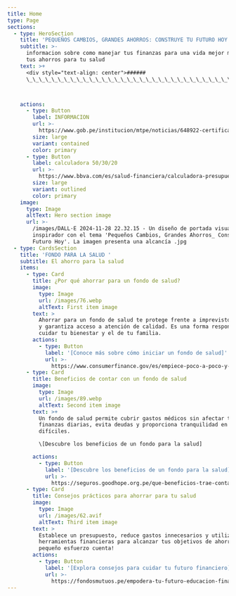 ```yaml
---
title: Home
type: Page
sections:
  - type: HeroSection
    title: 'PEQUEÑOS CAMBIOS, GRANDES AHORROS: CONSTRUYE TU FUTURO HOY!'
    subtitle: >-
      informacion sobre como manejar tus finanzas para una vida mejor manejando
      tus ahorros para tu salud 
    text: >+
      <div style="text-align: center">######
      \_\_\_\_\_\_\_\_\_\_\_\_\_\_\_\_\_\_\_\_\_\_\_\_\_\_\_\_\_\_\_\_\_\_\_\_\_\_\_\_\_\_\_\_\_\_\_\_\_\_\_\_\_\_\_\_\_\_\_\_\_\_\_\_\_\_\_\_\_\_\_\_\_\_\_\_\_\_\_\_\_\_\_\_\_\_\_\_\_\_\_\_\_\_\_\_\_\_\_</div>



    actions:
      - type: Button
        label: INFORMACION
        url: >-
          https://www.gob.pe/institucion/mtpe/noticias/648922-certificado-unico-laboral-del-mtpe-permitiria-un-ahorro-de-s-300-millones-a-los-ciudadanos
        size: large
        variant: contained
        color: primary
      - type: Button
        label: calculadora 50/30/20
        url: >-
          https://www.bbva.com/es/salud-financiera/calculadora-presupuesto-ahorro-mensual-50-30-20/
        size: large
        variant: outlined
        color: primary
    image:
      type: Image
      altText: Hero section image
      url: >-
        /images/DALL·E 2024-11-28 22.32.15 - Un diseño de portada visualmente
        inspirador con el tema 'Pequeños Cambios, Grandes Ahorros_ Construye tu
        Futuro Hoy'. La imagen presenta una alcancía .jpg
  - type: CardsSection
    title: 'FONDO PARA LA SALUD '
    subtitle: El ahorro para la salud
    items:
      - type: Card
        title: ¿Por qué ahorrar para un fondo de salud?
        image:
          type: Image
          url: /images/76.webp
          altText: First item image
        text: >
          Ahorrar para un fondo de salud te protege frente a imprevistos médicos
          y garantiza acceso a atención de calidad. Es una forma responsable de
          cuidar tu bienestar y el de tu familia.
        actions:
          - type: Button
            label: '[Conoce más sobre cómo iniciar un fondo de salud]'
            url: >-
              https://www.consumerfinance.gov/es/empiece-poco-a-poco-y-ahorre/guia-para-hacer-un-fondo-de-emergencia/
      - type: Card
        title: Beneficios de contar con un fondo de salud
        image:
          type: Image
          url: /images/89.webp
          altText: Second item image
        text: >+
          Un fondo de salud permite cubrir gastos médicos sin afectar tus
          finanzas diarias, evita deudas y proporciona tranquilidad en momentos
          difíciles.

          \[Descubre los beneficios de un fondo para la salud]

        actions:
          - type: Button
            label: '[Descubre los beneficios de un fondo para la salud]'
            url: >-
              https://seguros.goodhope.org.pe/que-beneficios-trae-contar-con-un-seguro-de-salud/
      - type: Card
        title: Consejos prácticos para ahorrar para tu salud
        image:
          type: Image
          url: /images/62.avif
          altText: Third item image
        text: >
          Establece un presupuesto, reduce gastos innecesarios y utiliza
          herramientas financieras para alcanzar tus objetivos de ahorro. ¡Cada
          pequeño esfuerzo cuenta!
        actions:
          - type: Button
            label: '[Explora consejos para cuidar tu futuro financiero]'
            url: >-
              https://fondosmutuos.pe/empodera-tu-futuro-educacion-financiera-esencial-para-jovenes/
---
```

